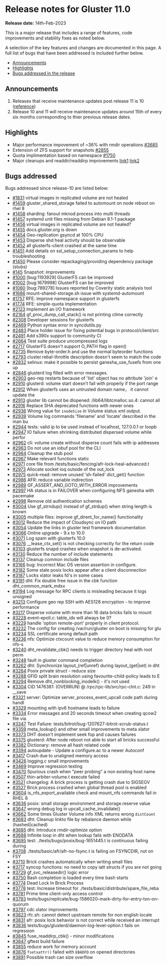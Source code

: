 # Release notes for Gluster 11.0

**Release date:** 14th-Feb-2023

This is a major release that includes a range of features, code improvements and stability fixes as noted below.

A selection of the key features and changes are documented in this page.
A full list of bugs that have been addressed is included further below.

- [Announcements](#announcements)
- [Highlights](#highlights)
- [Bugs addressed in the release](#bugs-addressed)

## Announcements

1. Releases that receive maintenance updates post release 11 is 10
([reference](https://www.gluster.org/release-schedule/))
2. Release 10 and 11 will receive maintenance updates around 15th of every six months corresponding to thier previous release dates.




## Highlights
- Major performance impovement of ~36% with rmdir operations [#3685](https://github.com/gluster/glusterfs/issues/3685)
-  Extension of ZFS support for snapshots [#2855](https://github.com/gluster/glusterfs/pull/2855)
- Quota implimentation based on namespace [#1750](https://github.com/gluster/glusterfs/pull/1750)
- Major cleanups and readdir/readdirp improvements [link1](https://github.com/gluster/glusterfs/issues/3023#issuecomment-1011924449) [link2](https://github.com/gluster/glusterfs/issues/3023#issuecomment-1011924449)


## Bugs addressed

Bugs addressed since release-10 are listed below:

- [#1831](https://github.com/gluster/glusterfs/issues/1831) virtual images in replicated volume are not healed
- [#1459](https://github.com/gluster/glusterfs/issues/1459) gluster_shared_storage failed to automount on node reboot on rhel 8
- [#1458](https://github.com/gluster/glusterfs/issues/1458) sharding: fanout mknod process into multi threads
- [#1457](https://github.com/gluster/glusterfs/issues/1457) systemd unit files missing from Debian 8.1-1 package
- [#1456](https://github.com/gluster/glusterfs/issues/1456) virtual images in replicated volume are not healed?
- [#1455](https://github.com/gluster/glusterfs/issues/1455) docs.gluster.org is down
- [#1454](https://github.com/gluster/glusterfs/issues/1454) Geo-replication gsyncd at 100% CPU
- [#1453](https://github.com/gluster/glusterfs/issues/1453) Disperse shd heal activity should be observable
- [#1452](https://github.com/gluster/glusterfs/issues/1452) all glusterfs-client crashed at the same time
- [#1451](https://github.com/gluster/glusterfs/issues/1451) Add details on ssl_setup_connection_params to help troubleshooting
- [#1450](https://github.com/gluster/glusterfs/issues/1450) Please consider repackaging/providing dependency package (stubs)
- [#145](https://github.com/gluster/glusterfs/issues/145)  Snapshot: improvements
- [#1000](https://github.com/gluster/glusterfs/issues/1000) [bug:1193929] GlusterFS can be improved
- [#1002](https://github.com/gluster/glusterfs/issues/1002) [bug:1679998] GlusterFS can be improved
- [#1060](https://github.com/gluster/glusterfs/issues/1060) [bug:789278] Issues reported by Coverity static analysis tool
- [#1686](https://github.com/gluster/glusterfs/issues/1686) mount-shared-storage.sh issue with systemd-automount
- [#1757](https://github.com/gluster/glusterfs/issues/1757) RFE: improve namespace support in glusterfs
- [#1774](https://github.com/gluster/glusterfs/issues/1774) RFE: simple-quota implementation
- [#2123](https://github.com/gluster/glusterfs/issues/2123) Implement an I/O framework
- [#2164](https://github.com/gluster/glusterfs/issues/2164) gf_proc_dump_call_stack() is not printing ctime correctly
- [#2308](https://github.com/gluster/glusterfs/issues/2308) Developer sessions for glusterfs
- [#2469](https://github.com/gluster/glusterfs/issues/2469) Python syntax error in syncdutils.py
- [#2483](https://github.com/gluster/glusterfs/issues/2483) Place holder issue for fixing potential bugs in protocol/client/src
- [#2491](https://github.com/gluster/glusterfs/issues/2491) Add s390x support to community CI
- [#2664](https://github.com/gluster/glusterfs/issues/2664) Test suite produce uncompressed logs
- [#2717](https://github.com/gluster/glusterfs/issues/2717) GlusterFS doesn't support O_PATH flag in open()
- [#2735](https://github.com/gluster/glusterfs/issues/2735) Remove byte-order.h and use the normal byteorder functions
- [#2793](https://github.com/gluster/glusterfs/issues/2793) cluster.rebal-throttle description doesn't seem to match the code
- [#2832](https://github.com/gluster/glusterfs/issues/2832) selinux: make it possible to persist ganesha_use_fusefs from one up
- [#2846](https://github.com/gluster/glusterfs/issues/2846) glusterd log filled with error messages.
- [#2903](https://github.com/gluster/glusterfs/issues/2903) geo-rep restarts because of 'list' object has no attribute 'join' e
- [#2910](https://github.com/gluster/glusterfs/issues/2910) glusterd: volume start doesn't fail with properly if the port range
- [#2912](https://github.com/gluster/glusterfs/issues/2912) When glusterfs uses an untrusted domain name， it cannot update the
- [#2913](https://github.com/gluster/glusterfs/issues/2913) gluster lib cannot be dlopened: /lib64/libtcmalloc.so.4: cannot all
- [#2916](https://github.com/gluster/glusterfs/issues/2916) Replace SHA deprecated functions with newer ones
- [#2936](https://github.com/gluster/glusterfs/issues/2936) Wrong value for `inodeSize` in Volume status xml output.
- [#2939](https://github.com/gluster/glusterfs/issues/2939) Volume log commands 'filename' and 'locate' described in the man bu
- [#2944](https://github.com/gluster/glusterfs/issues/2944) tests: valid ip to be used instead of localhost, 127.0.0.1 or loopb
- [#2947](https://github.com/gluster/glusterfs/issues/2947) IO failure when shrinking distributed dispersed volume while perfor
- [#2962](https://github.com/gluster/glusterfs/issues/2962) cli: volume create without disperse count fails with ip addresses
- [#2963](https://github.com/gluster/glusterfs/issues/2963) Do not use an iobuf pool for the CLI
- [#2964](https://github.com/gluster/glusterfs/issues/2964) Cleanup the stub pool
- [#2967](https://github.com/gluster/glusterfs/issues/2967) Make relevant functions static
- [#2971](https://github.com/gluster/glusterfs/issues/2971) core file from /tests/basic/fencing/afr-lock-heal-advanced.t
- [#2973](https://github.com/gluster/glusterfs/issues/2973) Allocate socket ioq outside of the out_lock
- [#2975](https://github.com/gluster/glusterfs/issues/2975) quick-read: remove unused 'sh-failed' dict_get() function
- [#2986](https://github.com/gluster/glusterfs/issues/2986) AFR: reduce variable indirection
- [#2989](https://github.com/gluster/glusterfs/issues/2989) GF_ASSERT_AND_GOTO_WITH_ERROR improvements
- [#2997](https://github.com/gluster/glusterfs/issues/2997) HA status is in FAILOVER when configuring NFS ganesha with pacemake
- [#2998](https://github.com/gluster/glusterfs/issues/2998) Remove old authentication schemes
- [#3004](https://github.com/gluster/glusterfs/issues/3004) Use gf_strndup() instead of gf_strdup() when string length is known
- [#3005](https://github.com/gluster/glusterfs/issues/3005) multiple files: improve gf_dirent_for_name() functionality
- [#3012](https://github.com/gluster/glusterfs/issues/3012) Reduce the impact of Cloudsync on IO path
- [#3054](https://github.com/gluster/glusterfs/issues/3054) Update the links in gluster test framework documentation
- [#3066](https://github.com/gluster/glusterfs/issues/3066) Online upgrade - 9.x to 10.0
- [#3071](https://github.com/gluster/glusterfs/issues/3071) Log spam with glusterfs 10.0
- [#3076](https://github.com/gluster/glusterfs/issues/3076) __lease_ctx_set() is not checking correctly for the return code
- [#3103](https://github.com/gluster/glusterfs/issues/3103) glusterfs snapd crashes when snapshot is de-activated.
- [#3130](https://github.com/gluster/glusterfs/issues/3130) Reduce the number of include statements
- [#3137](https://github.com/gluster/glusterfs/issues/3137) Cleanup common include files
- [#3166](https://github.com/gluster/glusterfs/issues/3166) bug: Incorrect Mac OS version assertion in configure.
- [#3182](https://github.com/gluster/glusterfs/issues/3182) Some stale posix locks appear after a client disconnection
- [#3187](https://github.com/gluster/glusterfs/issues/3187) Locks xlator leaks fd's in some cases
- [#3191](https://github.com/gluster/glusterfs/issues/3191) dht: Fix double free issue in the cbk function dht_common_mark_mdsx
- [#3194](https://github.com/gluster/glusterfs/issues/3194) Log message for RPC clients is misleading because it logs unsigned
- [#3213](https://github.com/gluster/glusterfs/issues/3213) Configure geo rep SSH with AES128 encryption - to improve performance
- [#3217](https://github.com/gluster/glusterfs/issues/3217) Disperse volume with more than 16 data bricks fails to mount
- [#3228](https://github.com/gluster/glusterfs/issues/3228) event-epoll.c: table_idx will always be 0?
- [#3229](https://github.com/gluster/glusterfs/issues/3229) handle 'option remote-port' properly in client protocol.
- [#3232](https://github.com/gluster/glusterfs/issues/3232) The config for creating /var/run/gluster on boot is missing for glu
- [#3234](https://github.com/gluster/glusterfs/issues/3234) SSL certificate wrong default path
- [#3236](https://github.com/gluster/glusterfs/issues/3236) nfs: Optimize ctxcount value to reduce memory consumption for nfs-s
- [#3240](https://github.com/gluster/glusterfs/issues/3240) dht_revalidate_cbk() needs to trigger directory heal with root perm
- [#3248](https://github.com/gluster/glusterfs/issues/3248) fault in gluster command completion
- [#3262](https://github.com/gluster/glusterfs/issues/3262) dht: Synchronize layout_(ref|unref) during layout_(get|set) in dht
- [#3264](https://github.com/gluster/glusterfs/issues/3264) Posix private struct - reduce size
- [#3288](https://github.com/gluster/glusterfs/issues/3288) GFID split brain resolution using favourite-child-policy leads to E
- [#3294](https://github.com/gluster/glusterfs/issues/3294) Remove dht_nonblocking_inodelk() - it's not used
- [#3304](https://github.com/gluster/glusterfs/issues/3304) CID 1476381: (OVERRUN) @ /rpc/rpc-lib/src/rpc-clnt.c: 249 in __save
- [#3321](https://github.com/gluster/glusterfs/issues/3321) server: Optimize server_process_event_upcall code path during handl
- [#3329](https://github.com/gluster/glusterfs/issues/3329) mounting with ipv6 hostname leads to failure
- [#3334](https://github.com/gluster/glusterfs/issues/3334) Error messages and 20 seconds timeout when creating qcow2 file via
- [#3347](https://github.com/gluster/glusterfs/issues/3347) Test Failure: tests/bitrot/bug-1207627-bitrot-scrub-status.t
- [#3359](https://github.com/gluster/glusterfs/issues/3359) meta_lookup() and other small improvements to meta xlator
- [#3373](https://github.com/gluster/glusterfs/issues/3373) DHT doesn't implement seek fop and causes failures
- [#3375](https://github.com/gluster/glusterfs/issues/3375) glusterd: After node reboot not able to start all bricks successful
- [#3382](https://github.com/gluster/glusterfs/issues/3382) Dictionary: remove all hash related code
- [#3394](https://github.com/gluster/glusterfs/issues/3394) autoupdate - Update a configure.ac to a newer Autoconf
- [#3417](https://github.com/gluster/glusterfs/issues/3417) Crash due to unaligned memory access
- [#3426](https://github.com/gluster/glusterfs/issues/3426) logging.c small improvements
- [#3469](https://github.com/gluster/glusterfs/issues/3469) Improve regression testing
- [#3470](https://github.com/gluster/glusterfs/issues/3470) Spurious crash when "peer probing" a non existing host name
- [#3507](https://github.com/gluster/glusterfs/issues/3507) thin-arbiter-volume.t execute failed
- [#3521](https://github.com/gluster/glusterfs/issues/3521) changelog: A brick process is getting crash due to SIGSEGV
- [#3527](https://github.com/gluster/glusterfs/issues/3527) Brick process crashed when global thread pool is enabled
- [#3604](https://github.com/gluster/glusterfs/issues/3604) is_nfs_export_available check and mount_nfs commands fail in RHEL 8
- [#3636](https://github.com/gluster/glusterfs/issues/3636) posix: small storage environment and storage.reserve value
- [#3647](https://github.com/gluster/glusterfs/issues/3647) wrong debug log in upcall_cache_invalidate()
- [#3662](https://github.com/gluster/glusterfs/issues/3662) Some times Gluster Volume info XML returns wrong `distCount`
- [#3683](https://github.com/gluster/glusterfs/issues/3683) dht: Cleanup linkto file by rebalance daemon while (hashed|cached)
- [#3685](https://github.com/gluster/glusterfs/issues/3685) dht: Introduce rmdir-optimize option
- [#3688](https://github.com/gluster/glusterfs/issues/3688) Infinite loop in dht when lookup fails with ENODATA
- [#3695](https://github.com/gluster/glusterfs/issues/3695) test: ./tests/bugs/posix/bug-1651445.t is continuous failing during
- [#3708](https://github.com/gluster/glusterfs/issues/3708) ./tests/basic/afr/afr-no-fsync.t is failing on FSYNCDIR, not on FSY
- [#3710](https://github.com/gluster/glusterfs/issues/3710) Brick crashes automatically when writing small files
- [#3717](https://github.com/gluster/glusterfs/issues/3717) syncop functions: no need to copy iatt structs if you are not going
- [#3729](https://github.com/gluster/glusterfs/issues/3729) gf_svc_releasedir() logic error
- [#3750](https://github.com/gluster/glusterfs/issues/3750) Bash completion is loaded every time bash starts
- [#3774](https://github.com/gluster/glusterfs/issues/3774) Dead Lock In Brick Process
- [#3778](https://github.com/gluster/glusterfs/issues/3778) test: Increase timeout for ./tests/basic/distribute/spare_file_reba
- [#3781](https://github.com/gluster/glusterfs/issues/3781) Prime time client-only access control
- [#3793](https://github.com/gluster/glusterfs/issues/3793) tests/bugs/replicate/bug-1586020-mark-dirty-for-entry-txn-on-quorum
- [#3797](https://github.com/gluster/glusterfs/issues/3797) cdc xlator improvements
- [#3823](https://github.com/gluster/glusterfs/issues/3823) rfc.sh: cannot detect upstream remote for non english locale
- [#3831](https://github.com/gluster/glusterfs/issues/3831) afr: posix lock behavior is not correct while received an interrupt
- [#3836](https://github.com/gluster/glusterfs/issues/3836) tests/bugs/glusterd/daemon-log-level-option.t fails on regression
- [#3845](https://github.com/gluster/glusterfs/issues/3845) fuse_readdirp_cbk() - minor modifications
- [#3847](https://github.com/gluster/glusterfs/issues/3847) gftest build failure
- [#3855](https://github.com/gluster/glusterfs/issues/3855) reduce work for memory account
- [#3876](https://github.com/gluster/glusterfs/issues/3876) `fsetxattr()` failed with `EBADFD` on opened directories
- [#3891](https://github.com/gluster/glusterfs/issues/3891) Possible trash can size overflow
